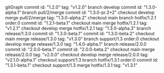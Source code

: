 gitGraph
  commit id: "1.2.0" tag: "v1.2.0"
  branch develop
  commit id: "1.3.0-alpha.1"
  branch pull/2/merge
  commit id: "1.3.0-pr.2+2"
  checkout develop
  merge pull/2/merge tag: "1.3.0-alpha.2"
  checkout main
  branch hotfix/1.2.1 order:0
  commit id: "1.2.1-beta.1"
  checkout main
  merge hotfix/1.2.1 tag: "v1.2.1"
  checkout develop
  merge hotfix/1.2.1 tag: "1.3.0-alpha.3"
  branch release/1.3.0
  commit id: "1.3.0-beta.1"
  commit id: "1.3.0-beta.2"
  checkout main
  merge release/1.3.0 tag: "v1.3.0"
  branch support/1.3 order:0
  checkout develop
  merge release/1.3.0 tag: "1.4.0-alpha.1"
  branch release/2.0.0
  commit id: "2.0.0-beta.1"
  commit id: "2.0.0-beta.2"
  checkout main
  merge release/2.0.0 tag: "v2.0.0"
  checkout develop
  merge release/2.0.0 tag: "v2.1.0-alpha.1"
  checkout support/1.3
  branch hotfix/1.3.1 order:0
  commit id: "1.3.1-beta.1"
  checkout support/1.3
  merge hotfix/1.3.1 tag: "v1.3.1"